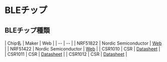 # BLEチップ

## BLEチップ種類

| Chip名 | Maker | Web |
| -- | -- |
| NRF51822 | Nordic Semiconductor | [Web](http://www.nordicsemi.com/eng/Products/Bluetooth-R-low-energy/nRF51822) |
| NRF51422 | Nordic Semiconductor | [Web](http://www.nordicsemi.com/eng/Products/ANT/nRF51422) |
| CSR1010 | CSR | [Datasheet](https://www.csrsupport.com/download/39359/CSR1010%20Data%20Sheet%20CS-231985-DS.pdf) |
| CSR1011 | CSR | [Datasheet](https://www.csrsupport.com/download/40289/CSR1010%20Data%20Sheet%20CS-231986-DS.pdf) |
| CSR1012 | CSR | [Datasheet](https://www.csrsupport.com/download/47278/CSR1012%20Data%20Sheet%20CS-238833-DS.pdf) |




